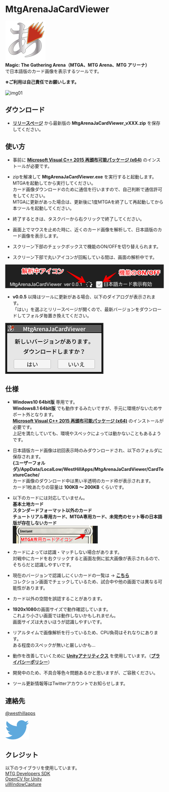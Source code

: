 # MtgArenaJaCardViewer

![imgicon](https://raw.githubusercontent.com/WestHillApps/westhillapps.github.io/master/res/mtga-ja-card-viewer-icon.png)  
**Magic: The Gathering Arena（MTGA、MTG Arena、MTG アリーナ）**  
で日本語版のカード画像を表示するツールです。  

**※ご利用は自己責任でお願いします。**  
<br />
![img01](https://raw.githubusercontent.com/WestHillApps/westhillapps.github.io/master/res/mtga-ja-card-viewer-01.gif)  

## ダウンロード
* [**リリースページ**](https://github.com/WestHillApps/MtgArenaJaCardViewer/releases) から最新版の **MtgArenaJaCardViewer_vXXX.zip** を保存してください。  

## 使い方
* 事前に [**Microsoft Visual C++ 2015 再頒布可能パッケージ (x64)**](https://www.microsoft.com/ja-jp/download/details.aspx?id=53840) のインストールが必要です。  

* zipを解凍して **MtgArenaJaCardViewer.exe** を実行すると起動します。  
MTGAを起動してから実行してください。  
カード画像ダウンロードのために通信を行いますので、自己判断で通信許可をしてください。  
MTGAに更新があった場合は、更新後に1度MTGAを終了して再起動してから本ツールを起動してください。  

* 終了するときは、タスクバーから右クリックで終了してください。  

* 画面上でマウスを止めた時に、近くのカード画像を解析して、日本語版のカード画像を表示します。

* スクリーン下部のチェックボックスで機能のON/OFFを切り替えられます。

* スクリーン下部で丸いアイコンが回転している間は、画面の解析中です。  

![img02](https://raw.githubusercontent.com/WestHillApps/westhillapps.github.io/master/res/mtga-ja-card-viewer-02.png)  

* **v0.0.5** 以降はツールに更新がある場合、以下のダイアログが表示されます。  
「はい」を選ぶとリリースページが開くので、最新バージョンをダウンロードしてフォルダ毎置き換えてください。  

![img04](https://raw.githubusercontent.com/WestHillApps/westhillapps.github.io/master/res/mtga-ja-card-viewer-04.png)

## 仕様
* **Windows10 64bit版** 専用です。  
**Windows8.1 64bit版** でも動作するみたいですが、手元に環境がないためサポート外となります。    
 [**Microsoft Visual C++ 2015 再頒布可能パッケージ (x64)**](https://www.microsoft.com/ja-jp/download/details.aspx?id=53840) のインストールが必要です。  
上記を満たしていても、環境やスペックによっては動かないこともあるようです。  

* 日本語版カード画像は初回表示時のみダウンロードされ、以下のフォルダに保存されます。  
**{ユーザーフォルダ}/AppData/LocalLow/WestHillApps/MtgArenaJaCardViewer/CardTextureCache/**  
カード画像のダウンロード中は黒い半透明のカード枠が表示されます。  
カード1枚あたりの容量は **100KB ～ 200KB** くらいです。  

* 以下のカードには対応していません。  
**基本土地カード**  
**スタンダードフォーマット以外のカード**  
**チュートリアル専用カード、MTGA専用カード、未発売のセット等の日本語版が存在しないカード**  
![img03](https://raw.githubusercontent.com/WestHillApps/westhillapps.github.io/master/res/mtga-ja-card-viewer-03.png)  

* カードによっては認識・マッチしない場合があります。  
対戦中にカードを右クリックすると画面左側に拡大画像が表示されるので、そちらだと認識しやすいです。

* 現在のバージョンで認識しにくいカードの一覧は → [**こちら**](https://github.com/WestHillApps/MtgArenaJaCardViewer/blob/master/UnmatchCardMemo.txt)  
コレクション画面でチェックしているため、試合中や他の画面では異なる可能性があります。  

* カード以外の空間を誤認することがあります。  

* **1920x1080**の画面サイズで動作確認しています。  
これより小さい画面では動作しないかもしれません。  
画面サイズは大きいほうが認識しやすいです。

* リアルタイムで画像解析を行っているため、CPU負荷はそれなりにあります。  
ある程度のスペックが無いと厳しいかも…

* 動作を改善していくために [**Unityアナリティクス**](https://unity.com/solutions/analytics) を使用しています。（[**プライバシーポリシー**](https://unity3d.com/legal/privacy-policy)）

* 開発中のため、不具合等色々問題あるかと思いますが、ご容赦ください。

* ツール更新情報等はTwitterアカウントでお知らせします。

## 連絡先
[@westhillapps](https://twitter.com/westhillapps)  

<a href="https://twitter.com/westhillapps">
<img alt="Follow me on Twitter"
src="https://raw.githubusercontent.com/WestHillApps/westhillapps.github.io/master/res/twitter.png" width="75"/>
</a>

## クレジット
以下のライブラリを使用しています。  
[MTG Developers SDK](https://magicthegathering.io/)  
[OpenCV for Unity](https://assetstore.unity.com/packages/tools/integration/opencv-for-unity-21088)  
[uWindowCapture](https://github.com/hecomi/uWindowCapture)  